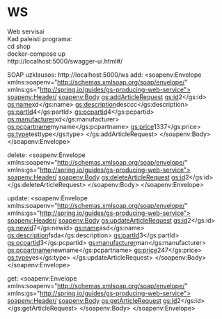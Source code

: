 # WS
Web servisai  
Kad paleisti programa:  
cd shop  
docker-compose up  
http://localhost:5000/swagger-ui.html#/


SOAP uzklausos:
http://localhost:5000/ws
add:
<soapenv:Envelope xmlns:soapenv="http://schemas.xmlsoap.org/soap/envelope/" xmlns:gs="http://spring.io/guides/gs-producing-web-service">
   <soapenv:Header/>
   <soapenv:Body>
      <gs:addArticleRequest>
         <gs:id>2</gs:id>
         <gs:name>xd</gs:name>
         <gs:description>desccc</gs:description>
         <gs:partId>4</gs:partId>
         <gs:pcpartid>4</gs:pcpartid>
         <gs:manufacturer>xd</gs:manufacturer>
         <gs:pcpartname>myname</gs:pcpartname>
         <gs:price>1337</gs:price>
         <gs:type>testtype</gs:type>
      </gs:addArticleRequest>
   </soapenv:Body>
</soapenv:Envelope>

delete:
<soapenv:Envelope xmlns:soapenv="http://schemas.xmlsoap.org/soap/envelope/" xmlns:gs="http://spring.io/guides/gs-producing-web-service">
   <soapenv:Header/>
   <soapenv:Body>
      <gs:deleteArticleRequest>
         <gs:id>2</gs:id>
      </gs:deleteArticleRequest>
   </soapenv:Body>
</soapenv:Envelope>

update:
<soapenv:Envelope xmlns:soapenv="http://schemas.xmlsoap.org/soap/envelope/" xmlns:gs="http://spring.io/guides/gs-producing-web-service">
   <soapenv:Header/>
   <soapenv:Body>
      <gs:updateArticleRequest>
         <gs:id>2</gs:id>
         <gs:newid>7</gs:newid>
         <gs:name>asd</gs:name>
         <gs:description>fsda</gs:description>
         <gs:partId>3</gs:partId>
         <gs:pcpartid>3</gs:pcpartid>
         <gs:manufacturer>man</gs:manufacturer>
         <gs:pcpartname>newname</gs:pcpartname>
         <gs:price>247</gs:price>
         <gs:type>yes</gs:type>
      </gs:updateArticleRequest>
   </soapenv:Body>
</soapenv:Envelope>

get:
<soapenv:Envelope xmlns:soapenv="http://schemas.xmlsoap.org/soap/envelope/" xmlns:gs="http://spring.io/guides/gs-producing-web-service">
   <soapenv:Header/>
   <soapenv:Body>
      <gs:getArticleRequest>
         <gs:id>2</gs:id>
      </gs:getArticleRequest>
   </soapenv:Body>
</soapenv:Envelope>
